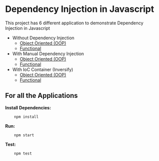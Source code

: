 # Dependency Injection in Javascript

This project has 6 different application to demonstrate Dependency Injection in Javascript

* Without Dependency Injection
    * [Object Oriented (OOP)](without-di-oop)
    * [Functional](without-di-functional)
* With Manual Dependency Injection
    * [Object Oriented (OOP)](with-di-oop)
    * [Functional](with-di-functional)
* With IoC Container (Inversify)
    * [Object Oriented (OOP)](with-ioc-container-oop)
    * [Functional](with-ioc-container-functional)

## For all the Applications

**Install Dependencies:**

```
    npm install
```

**Run:**

```
    npm start
```
**Test:**

```
    npm test
```

